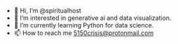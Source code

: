 - 👋 Hi, I’m @spiritualhost
- 👀 I’m interested in generative ai and data visualization. 
- 🌱 I’m currently learning Python for data science. 
- 📫 How to reach me 5150crisis@protonmail.com
